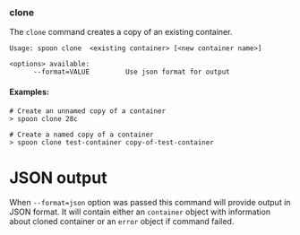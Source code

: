 ### clone

The `clone` command creates a copy of an existing container.

```
Usage: spoon clone  <existing container> [<new container name>]

<options> available:
      --format=VALUE         Use json format for output
```

#### Examples:

```
# Create an unnamed copy of a container
> spoon clone 28c

# Create a named copy of a container
> spoon clone test-container copy-of-test-container

```

# JSON output

When `--format=json` option was passed this command will provide output in JSON format. It will contain either an `container` object with information about cloned container or an `error` object if command failed.